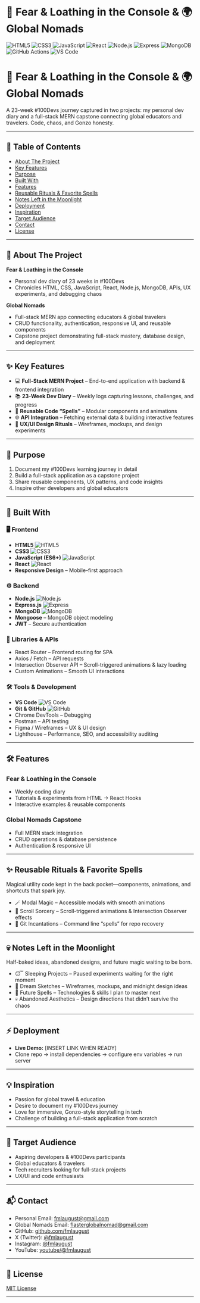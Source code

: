 # 🔮 Fear & Loathing in the Console & 🌍 Global Nomads  

![HTML5](https://img.shields.io/badge/HTML5-E34F26?style=for-the-badge&logo=html5&logoColor=white)
![CSS3](https://img.shields.io/badge/CSS3-1572B6?style=for-the-badge&logo=css3&logoColor=white)
![JavaScript](https://img.shields.io/badge/JavaScript-F7DF1E?style=for-the-badge&logo=javascript&logoColor=black)
![React](https://img.shields.io/badge/React-61DAFB?style=for-the-badge&logo=react&logoColor=black)
![Node.js](https://img.shields.io/badge/Node.js-339933?style=for-the-badge&logo=node.js&logoColor=white)
![Express](https://img.shields.io/badge/Express-000000?style=for-the-badge&logo=express&logoColor=white)
![MongoDB](https://img.shields.io/badge/MongoDB-47A248?style=for-the-badge&logo=mongodb&logoColor=white)
![GitHub Actions](https://img.shields.io/badge/GitHub%20Actions-2088FF?style=for-the-badge&logo=githubactions&logoColor=white)
![VS Code](https://img.shields.io/badge/VS%20Code-007ACC?style=for-the-badge&logo=visualstudiocode&logoColor=white)

# 🔮 Fear & Loathing in the Console & 🌍 Global Nomads  

A 23-week #100Devs journey captured in two projects: my personal dev diary and a full-stack MERN capstone connecting global educators and travelers. Code, chaos, and Gonzo honesty.  

---

## 📑 Table of Contents  

- [About The Project](#-about-the-project)  
- [Key Features](#-key-features)  
- [Purpose](#-purpose)  
- [Built With](#-built-with)  
- [Features](#-features)  
- [Reusable Rituals & Favorite Spells](#-reusable-rituals--favorite-spells)  
- [Notes Left in the Moonlight](#-notes-left-in-the-moonlight)  
- [Deployment](#-deployment)  
- [Inspiration](#-inspiration)  
- [Target Audience](#-target-audience)  
- [Contact](#-contact)  
- [License](#-license)  

---

## 🎨 About The Project  

**Fear & Loathing in the Console**  
- Personal dev diary of 23 weeks in #100Devs  
- Chronicles HTML, CSS, JavaScript, React, Node.js, MongoDB, APIs, UX experiments, and debugging chaos  

**Global Nomads**  
- Full-stack MERN app connecting educators & global travelers  
- CRUD functionality, authentication, responsive UI, and reusable components  
- Capstone project demonstrating full-stack mastery, database design, and deployment  

---

## ✨ Key Features  

- 💻 **Full-Stack MERN Project** – End-to-end application with backend & frontend integration  
- 📚 **23-Week Dev Diary** – Weekly logs capturing lessons, challenges, and progress  
- 🔮 **Reusable Code “Spells”** – Modular components and animations  
- 🌐 **API Integration** – Fetching external data & building interactive features  
- 🎨 **UX/UI Design Rituals** – Wireframes, mockups, and design experiments  

---

## 🎯 Purpose  

1. Document my #100Devs learning journey in detail  
2. Build a full-stack application as a capstone project  
3. Share reusable components, UX patterns, and code insights  
4. Inspire other developers and global educators  

---

## 🚀 Built With  

### 🖥️ Frontend  
- **HTML5** ![HTML5](https://img.shields.io/badge/HTML5-E34F26?style=flat-square&logo=html5&logoColor=white)  
- **CSS3** ![CSS3](https://img.shields.io/badge/CSS3-1572B6?style=flat-square&logo=css3&logoColor=white)  
- **JavaScript (ES6+)** ![JavaScript](https://img.shields.io/badge/JavaScript-F7DF1E?style=flat-square&logo=javascript&logoColor=black)  
- **React** ![React](https://img.shields.io/badge/React-61DAFB?style=flat-square&logo=react&logoColor=black)  
- **Responsive Design** – Mobile-first approach  

### ⚙️ Backend  
- **Node.js** ![Node.js](https://img.shields.io/badge/Node.js-339933?style=flat-square&logo=node.js&logoColor=white)  
- **Express.js** ![Express](https://img.shields.io/badge/Express-000000?style=flat-square&logo=express&logoColor=white)  
- **MongoDB** ![MongoDB](https://img.shields.io/badge/MongoDB-47A248?style=flat-square&logo=mongodb&logoColor=white)  
- **Mongoose** – MongoDB object modeling  
- **JWT** – Secure authentication  

### 🧩 Libraries & APIs  
- React Router – Frontend routing for SPA  
- Axios / Fetch – API requests  
- Intersection Observer API – Scroll-triggered animations & lazy loading  
- Custom Animations – Smooth UI interactions  

### 🛠️ Tools & Development  
- **VS Code** ![VS Code](https://img.shields.io/badge/VS%20Code-007ACC?style=flat-square&logo=visualstudiocode&logoColor=white)  
- **Git & GitHub** ![GitHub](https://img.shields.io/badge/GitHub-181717?style=flat-square&logo=github&logoColor=white)  
- Chrome DevTools – Debugging  
- Postman – API testing  
- Figma / Wireframes – UX & UI design  
- Lighthouse – Performance, SEO, and accessibility auditing  

---

## 🛠️ Features  

### Fear & Loathing in the Console  
- Weekly coding diary  
- Tutorials & experiments from HTML → React Hooks  
- Interactive examples & reusable components  

### Global Nomads Capstone  
- Full MERN stack integration  
- CRUD operations & database persistence  
- Authentication & responsive UI  

---

## ✨ Reusable Rituals & Favorite Spells  

Magical utility code kept in the back pocket—components, animations, and shortcuts that spark joy.  

- 🪄 Modal Magic – Accessible modals with smooth animations  
- 🌟 Scroll Sorcery – Scroll-triggered animations & Intersection Observer effects  
- 🌿 Git Incantations – Command line “spells” for repo recovery  

---

## 💀 Notes Left in the Moonlight  

Half-baked ideas, abandoned designs, and future magic waiting to be born.  

- 😴 Sleeping Projects – Paused experiments waiting for the right moment  
- 🎨 Dream Sketches – Wireframes, mockups, and midnight design ideas  
- 🔮 Future Spells – Technologies & skills I plan to master next  
- 💀 Abandoned Aesthetics – Design directions that didn’t survive the chaos  

---

## ⚡ Deployment  

- **Live Demo:** [INSERT LINK WHEN READY]  
- Clone repo → install dependencies → configure env variables → run server  

---

## 💡 Inspiration  

- Passion for global travel & education  
- Desire to document my #100Devs journey  
- Love for immersive, Gonzo-style storytelling in tech  
- Challenge of building a full-stack application from scratch  

---

## 🌟 Target Audience  

- Aspiring developers & #100Devs participants  
- Global educators & travelers  
- Tech recruiters looking for full-stack projects  
- UX/UI and code enthusiasts  

---

## 📬 Contact  

- Personal Email: [fmlaugust@gmail.com](mailto:fmlaugust@gmail.com)  
- Global Nomads Email: [flasterglobalnomad@gmail.com](mailto:flasterglobalnomad@gmail.com)  
- GitHub: [github.com/fmlaugust](https://github.com/fmlaugust)  
- X (Twitter): [@fmlaugust](https://x.com/fmlaugust)  
- Instagram: [@fmlaugust](https://www.instagram.com/fmlaugust)  
- YouTube: [youtube/@fmlaugust](https://www.youtube.com/@fmlaugust)  

---

## 📝 License  

[MIT License](https://opensource.org/licenses/MIT)  

---
